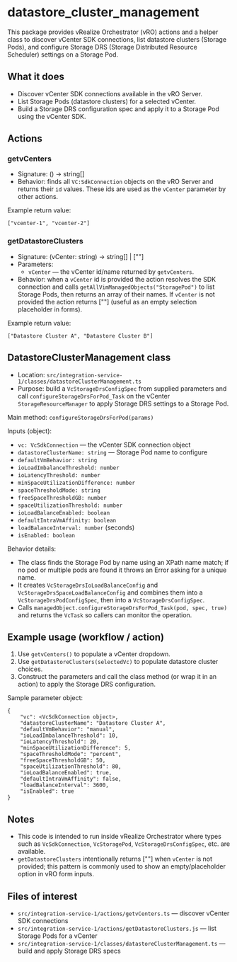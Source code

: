 # datastore_cluster_management

This package provides vRealize Orchestrator (vRO) actions and a helper class to discover vCenter SDK connections, list datastore clusters (Storage Pods), and configure Storage DRS (Storage Distributed Resource Scheduler) settings on a Storage Pod.

## What it does

- Discover vCenter SDK connections available in the vRO Server.
- List Storage Pods (datastore clusters) for a selected vCenter.
- Build a Storage DRS configuration spec and apply it to a Storage Pod using the vCenter SDK.

## Actions

### getvCenters

- Signature: () -> string[]
- Behavior: finds all `VC:SdkConnection` objects on the vRO Server and returns their `id` values. These ids are used as the `vCenter` parameter by other actions.

Example return value:

```
["vcenter-1", "vcenter-2"]
```

### getDatastoreClusters

- Signature: (vCenter: string) -> string[] | [""]
- Parameters:
	- `vCenter` — the vCenter id/name returned by `getvCenters`.
- Behavior: when a `vCenter` id is provided the action resolves the SDK connection and calls `getAllVimManagedObjects("StoragePod")` to list Storage Pods, then returns an array of their names. If `vCenter` is not provided the action returns [""] (useful as an empty selection placeholder in forms).

Example return value:

```
["Datastore Cluster A", "Datastore Cluster B"]
```

## DatastoreClusterManagement class

- Location: `src/integration-service-1/classes/datastoreClusterManagement.ts`
- Purpose: build a `VcStorageDrsConfigSpec` from supplied parameters and call `configureStorageDrsForPod_Task` on the vCenter `StorageResourceManager` to apply Storage DRS settings to a Storage Pod.

Main method: `configureStorageDrsForPod(params)`

Inputs (object):

- `vc: VcSdkConnection` — the vCenter SDK connection object
- `datastoreClusterName: string` — Storage Pod name to configure
- `defaultVmBehavior: string`
- `ioLoadImbalanceThreshold: number`
- `ioLatencyThreshold: number`
- `minSpaceUtilizationDifference: number`
- `spaceThresholdMode: string`
- `freeSpaceThresholdGB: number`
- `spaceUtilizationThreshold: number`
- `ioLoadBalanceEnabled: boolean`
- `defaultIntraVmAffinity: boolean`
- `loadBalanceInterval: number` (seconds)
- `isEnabled: boolean`

Behavior details:

- The class finds the Storage Pod by name using an XPath name match; if no pod or multiple pods are found it throws an Error asking for a unique name.
- It creates `VcStorageDrsIoLoadBalanceConfig` and `VcStorageDrsSpaceLoadBalanceConfig` and combines them into a `VcStorageDrsPodConfigSpec`, then into a `VcStorageDrsConfigSpec`.
- Calls `managedObject.configureStorageDrsForPod_Task(pod, spec, true)` and returns the `VcTask` so callers can monitor the operation.

## Example usage (workflow / action)

1) Use `getvCenters()` to populate a vCenter dropdown.
2) Use `getDatastoreClusters(selectedVc)` to populate datastore cluster choices.
3) Construct the parameters and call the class method (or wrap it in an action) to apply the Storage DRS configuration.

Sample parameter object:

```
{
	"vc": <VcSdkConnection object>,
	"datastoreClusterName": "Datastore Cluster A",
	"defaultVmBehavior": "manual",
	"ioLoadImbalanceThreshold": 10,
	"ioLatencyThreshold": 20,
	"minSpaceUtilizationDifference": 5,
	"spaceThresholdMode": "percent",
	"freeSpaceThresholdGB": 50,
	"spaceUtilizationThreshold": 80,
	"ioLoadBalanceEnabled": true,
	"defaultIntraVmAffinity": false,
	"loadBalanceInterval": 3600,
	"isEnabled": true
}
```

## Notes

- This code is intended to run inside vRealize Orchestrator where types such as `VcSdkConnection`, `VcStoragePod`, `VcStorageDrsConfigSpec`, etc. are available.
- `getDatastoreClusters` intentionally returns [""] when `vCenter` is not provided; this pattern is commonly used to show an empty/placeholder option in vRO form inputs.

## Files of interest

- `src/integration-service-1/actions/getvCenters.ts` — discover vCenter SDK connections
- `src/integration-service-1/actions/getDatastoreClusters.js` — list Storage Pods for a vCenter
- `src/integration-service-1/classes/datastoreClusterManagement.ts` — build and apply Storage DRS specs

